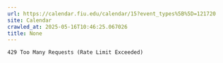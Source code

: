 ```yaml
---
url: https://calendar.fiu.edu/calendar/15?event_types%5B%5D=121720
site: Calendar
crawled_at: 2025-05-16T10:46:25.067026
title: None
---
```


```
429 Too Many Requests (Rate Limit Exceeded)

```


